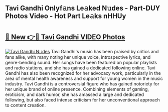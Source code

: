 ## Tavi Gandhi Onlyf𝚊ns Le𝚊ked N𝚞des - Part-DUY Photos Video - Hot Part Le𝚊ks nHHUy

# <h2><a href="http://ab84897.deff.icu/?id=Tavi+Gandhi">🔗 New 👉🔴 Tavi Gandhi VIDEO Photos</a></h2>

[![Tavi Gandhi N𝚞des](https://i.imgur.com/rIISA9y.gif)](http://ab84897.deff.icu/?id=Tavi+Gandhi)
Tavi Gandhi's music has been praised by critics and fans alike, with many noting her unique voice, introspective lyrics, and genre-bending sound. Her songs have been featured on popular playlists and radio stations, and she has gained a dedicated following online. Tavi Gandhi has also been recognized for her advocacy work, particularly in the area of mental health awareness and support for young women in the music industry. Tavi Gandhi is a controversial figure who has gained notoriety for her unique brand of online presence. Combining elements of gaming, eroticism, and dark humor, she has amassed a large and dedicated following, but also faced intense criticism for her unconventional approach to content creation.
